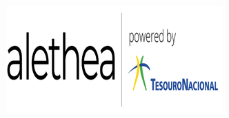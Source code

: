 <p align="center">
  <img width="1000" height="250" src="https://github.com/pbizil/alethea_stn/blob/main/alethea.png">
</p>
